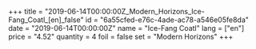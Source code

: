 +++
title = "2019-06-14T00:00:00Z_Modern_Horizons_Ice-Fang_Coatl_[en]_false"
id = "6a55cfed-e76c-4ade-ac78-a546e05fe8da"
date = "2019-06-14T00:00:00Z"
name = "Ice-Fang Coatl"
lang = ["en"]
price = "4.52"
quantity = 4
foil = false
set = "Modern Horizons"
+++
